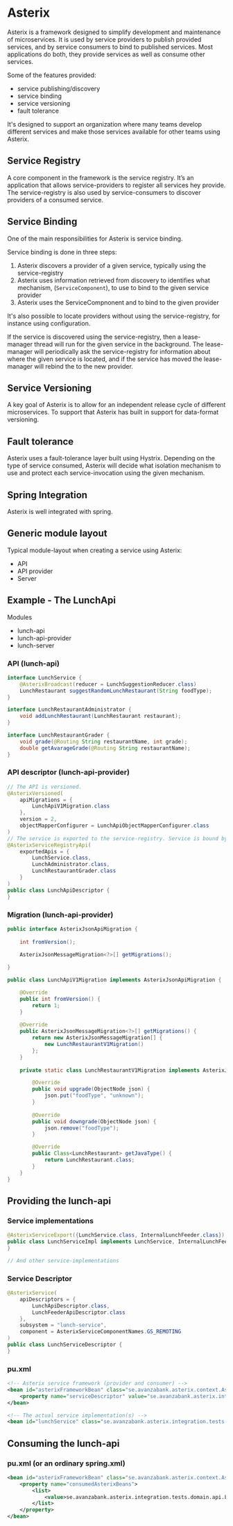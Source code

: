 # Asterix
Asterix is a framework designed to simplify development and maintenance of microservices. It is used by service providers to publish provided services, and by service consumers to bind to published services. Most applications do both, they provide services as well as consume other services.

Some of the features provided:
- service publishing/discovery
- service binding
- service versioning
- fault tolerance

It's designed to support an organization where many teams develop different services and make those services available for other teams using Asterix.

## Service Registry
A core component in the framework is the service registry. It’s an application that allows service-providers to register all services hey provide. The service-registry is also used by service-consumers to discover providers of a consumed service.


## Service Binding
One of the main responsibilities for Asterix is service binding. 

Service binding is done in three steps: 
1. Asterix discovers a provider of a given service, typically using the service-registry
2. Asterix uses information retrieved from discovery to identifies what mechanism, (`ServiceComponent`), to use to bind to the given service provider 
3. Asterix uses the ServiceCompnonent and to bind to the given provider

It's also possible to locate providers without using the service-registry, for instance using configuration.

If the service is discovered using the service-registry, then a lease-manager thread will run for the given service in the background. The lease-manager will periodically ask the service-registry for information about where the given service is located, and if the service has moved the lease-manager will rebind the to the new provider.

## Service Versioning
A key goal of Asterix is to allow for an independent release cycle of different microservices. To support that Asterix has built in support for data-format versioning.

## Fault tolerance
Asterix uses a fault-tolerance layer built using Hystrix. Depending on the type of service consumed, Asterix will decide what isolation mechanism to use and protect each service-invocation using the given mechanism.

## Spring Integration
Asterix is well integrated with spring.


## Generic module layout
Typical module-layout when creating a service using Asterix: 
* API
* API provider
* Server

## Example - The LunchApi

Modules
* lunch-api
* lunch-api-provider
* lunch-server 


### API (lunch-api) 
```java
interface LunchService {
	@AsterixBroadcast(reducer = LunchSuggestionReducer.class)
	LunchRestaurant suggestRandomLunchRestaurant(String foodType);
}

interface LunchRestaurantAdministrator {
	void addLunchRestaurant(LunchRestaurant restaurant);
}

interface LunchRestaurantGrader {
	void grade(@Routing String restaurantName, int grade);
	double getAvarageGrade(@Routing String restaurantName);
}
```

### API descriptor (lunch-api-provider)

```java
// The API is versioned.
@AsterixVersioned(
	apiMigrations = {
		LunchApiV1Migration.class
	},	
	version = 2,
	objectMapperConfigurer = LunchApiObjectMapperConfigurer.class
)
// The service is exported to the service-registry. Service is bound by Asterix at runtime using service-registry
@AsterixServiceRegistryApi(
	exportedApis = {
		LunchService.class,
		LunchAdministrator.class,
		LunchRestaurantGrader.class
	}
)
public class LunchApiDescriptor {
}
```

### Migration (lunch-api-provider)

```java
public interface AsterixJsonApiMigration {
	
	int fromVersion();
	
	AsterixJsonMessageMigration<?>[] getMigrations();

}

public class LunchApiV1Migration implements AsterixJsonApiMigration {

	@Override
	public int fromVersion() {
		return 1;
	}
	
	@Override
	public AsterixJsonMessageMigration<?>[] getMigrations() {
		return new AsterixJsonMessageMigration[] {
			new LunchRestaurantV1Migration()
		};
	}
	
	private static class LunchRestaurantV1Migration implements AsterixJsonMessageMigration<LunchRestaurant> {

		@Override
		public void upgrade(ObjectNode json) {
			json.put("foodType", "unknown");
		}
		
		@Override
		public void downgrade(ObjectNode json) {
			json.remove("foodType");
		}

		@Override
		public Class<LunchRestaurant> getJavaType() {
			return LunchRestaurant.class;
		}
	}
}
```

## Providing the lunch-api

### Service implementations

```java
@AsterixServiceExport({LunchService.class, InternalLunchFeeder.class})
public class LunchServiceImpl implements LunchService, InternalLunchFeeder {
}

// And other service-implementations
```

### Service Descriptor

```java
@AsterixService(
	apiDescriptors = {
		LunchApiDescriptor.class,
		LunchFeederApiDescriptor.class
	},
	subsystem = "lunch-service",
	component = AsterixServiceComponentNames.GS_REMOTING
)
public class LunchServiceDescriptor {
}
```

### pu.xml

```xml
<!-- Asterix service framework (provider and consumer) -->
<bean id="asterixFrameworkBean" class="se.avanzabank.asterix.context.AsterixFrameworkBean">
	<property name="serviceDescriptor" value="se.avanzabank.asterix.integration.tests.domain.apiruntime.LunchServiceDescriptor"/>
</bean>

<!-- The actual service implementation(s) -->
<bean id="lunchService" class="se.avanzabank.asterix.integration.tests.domain.pu.LunchServiceImpl"/>
```



## Consuming the lunch-api

### pu.xml (or an ordinary spring.xml)

```xml
<bean id="asterixFrameworkBean" class="se.avanzabank.asterix.context.AsterixFrameworkBean">
	<property name="consumedAsterixBeans">
		<list>
			<value>se.avanzabank.asterix.integration.tests.domain.api.LunchService</value>
		</list>
	</property>
</bean>
```